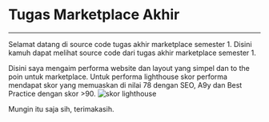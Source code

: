 # Tugas Marketplace Akhir

---
Selamat datang di source code tugas akhir marketplace semester 1.
Disini kamuh dapat melihat source code dari tugas akhir marketplace semester 1.

Disini saya mengaim performa website dan layout yang simpel dan to the poin untuk marketplace.
Untuk performa lighthouse skor performa mendapat skor yang memuaskan di nilai 78 dengan SEO, A9y dan Best Practice dengan skor >90.
![skor lighthouse](https://hrk.s-ul.eu/lSCbO11J)

Mungin itu saja sih, terimakasih.
